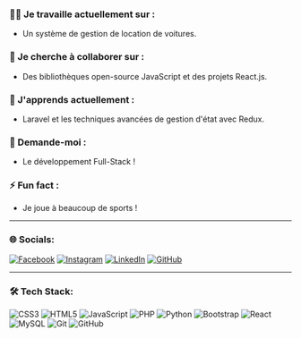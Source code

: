 ### 👷‍♂️ Je travaille actuellement sur :
- Un système de gestion de location de voitures.

### 🧠 Je cherche à collaborer sur :
- Des bibliothèques open-source JavaScript et des projets React.js.

### 🌱 J'apprends actuellement :
- Laravel et les techniques avancées de gestion d'état avec Redux.

### 💬 Demande-moi :
- Le développement Full-Stack !

### ⚡ Fun fact :
- Je joue à beaucoup de sports !

---
### 🌐 Socials:
[![Facebook](https://img.shields.io/badge/Facebook-1877F2?style=for-the-badge&logo=facebook&logoColor=white)](https://facebook.com)
[![Instagram](https://img.shields.io/badge/Instagram-E4405F?style=for-the-badge&logo=instagram&logoColor=white)](https://www.instagram.com/ali____ch7)
[![LinkedIn](https://img.shields.io/badge/LinkedIn-0077B5?style=for-the-badge&logo=linkedin&logoColor=white)](https://www.linkedin.com/in/ali-chelih-)
[![GitHub](https://img.shields.io/badge/GitHub-181717?style=for-the-badge&logo=github&logoColor=white)]([https://github.com](https://github.com/AliCHELIH))

---
### 🛠️ Tech Stack:
![CSS3](https://img.shields.io/badge/CSS3-1572B6?style=for-the-badge&logo=css3&logoColor=white)
![HTML5](https://img.shields.io/badge/HTML5-E34F26?style=for-the-badge&logo=html5&logoColor=white)
![JavaScript](https://img.shields.io/badge/JavaScript-F7DF1E?style=for-the-badge&logo=javascript&logoColor=black)
![PHP](https://img.shields.io/badge/PHP-777BB4?style=for-the-badge&logo=php&logoColor=white)
![Python](https://img.shields.io/badge/Python-3776AB?style=for-the-badge&logo=python&logoColor=white)
![Bootstrap](https://img.shields.io/badge/Bootstrap-563D7C?style=for-the-badge&logo=bootstrap&logoColor=white)
![React](https://img.shields.io/badge/React-61DAFB?style=for-the-badge&logo=react&logoColor=black)
![MySQL](https://img.shields.io/badge/MySQL-4479A1?style=for-the-badge&logo=mysql&logoColor=white)
![Git](https://img.shields.io/badge/Git-F05032?style=for-the-badge&logo=git&logoColor=white)
![GitHub](https://img.shields.io/badge/GitHub-181717?style=for-the-badge&logo=github&logoColor=white)







